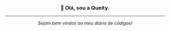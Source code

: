 <h3 align="center">👋 Olá, sou a Queity.</h3>
<hr/>

<p align="center"><i>Sejam bem vindos ao meu diário de códigos!</i></p>

<!---
queity/queity is a ✨ special ✨ repository because its `README.md` (this file) appears on your GitHub profile.
You can click the Preview link to take a look at your changes.
--->
